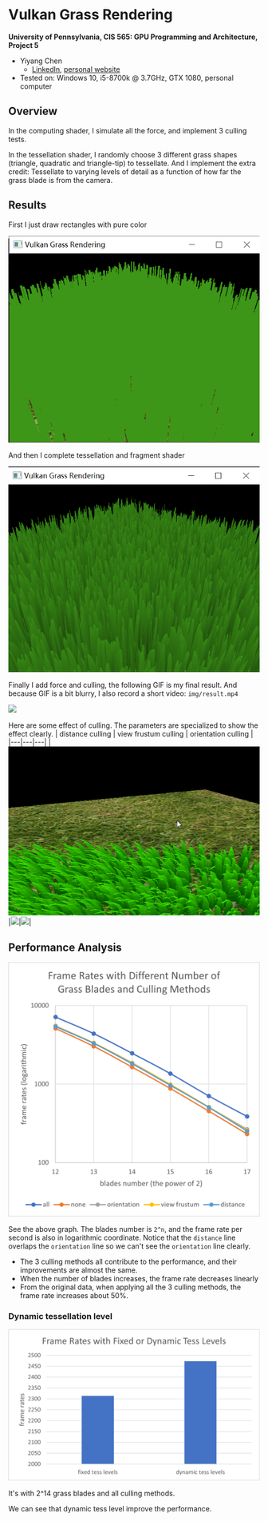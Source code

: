 Vulkan Grass Rendering
==================================

**University of Pennsylvania, CIS 565: GPU Programming and Architecture, Project 5**

* Yiyang Chen
  * [LinkedIn](https://www.linkedin.com/in/yiyang-chen-6a7641210/), [personal website](https://cyy0915.github.io/)
* Tested on: Windows 10, i5-8700k @ 3.7GHz, GTX 1080, personal computer

## Overview

In the computing shader, I simulate all the force, and implement 3 culling tests. 

In the tessellation shader, I randomly choose 3 different grass shapes (triangle, quadratic and triangle-tip) to tessellate. And I implement the extra credit: Tessellate to varying levels of detail as a function of how far the grass blade is from the camera.

## Results

First I just draw rectangles with pure color

![](img/pure_color.png)

And then I complete tessellation and fragment shader

![](img/no_force.png)

Finally I add force and culling, the following GIF is my final result. And because GIF is a bit blurry, I also record a short video: `img/result.mp4`

![](img/result.gif)

Here are some effect of culling. The parameters are specialized to show the effect clearly.
| distance culling | view frustum culling | orientation culling |
|---|---|---|
|![](img/distance.gif)|![](img/view.gif)|![](img/orientation.gif)|

## Performance Analysis

![](img/graph.png)

See the above graph. The blades number is `2^n`, and the frame rate per second is also in logarithmic coordinate. Notice that the `distance` line overlaps the `orientation` line so we can't see the `orientation` line clearly.

* The 3 culling methods all contribute to the performance, and their improvements are almost the same. 
* When the number of blades increases, the frame rate decreases linearly
* From the original data, when applying all the 3 culling methods, the frame rate increases about 50%.

### Dynamic tessellation level
![](img/tesslevel.png)

It's with 2^14 grass blades and all culling methods.

We can see that dynamic tess level improve the performance.